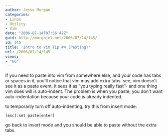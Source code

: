 ```yaml
---
author: Jesse Morgan
categories:
- Linux
- Utility
- Vim
date: "2006-07-14T07:56:42Z"
guid: http://morgajel.net/2006/07/14/145/
id: 145
title: 'Intro to Vim Tip #4 (Pasting)'
url: /2006/07/14/145
views:
- "66"
---
```


If you need to paste into vim from somewhere else, and your code has tabs or spaces in it, you’ll notice that vim may add extra tabs. see, vim doesn’t see it as a paste event, it sees it as “you typing really fast”- and one thing vim does will is auto-indent. The problem is when you paste, you don’t want auto-indentation because your code is already indented.

to temporarily turn off auto-indenting, try this from insert mode:

```
[esc]:set paste[enter]
```

go back to insert mode and you should be able to paste without the extra tabs.